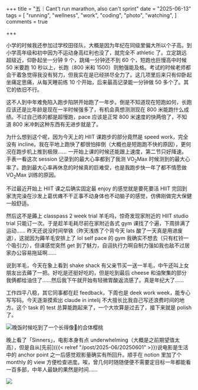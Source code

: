 +++
title = "五｜Cant't run marathon, also can't sprint"
date = "2025-06-13"
tags = [
    "running",
    "wellness",
    "work",
    "coding",
    "photo",
    "watching",
]
comments = true

+++

小学的时候我还参加过学校田径队，大概是因为年纪在同级里偏大所以个子高。到小学高年级和初中因为不运动身高红利也没了，就完全不 athletic 了。立定跳远超级近，仰卧起坐一分钟 9 个，跳绳一分钟还不到 60 个，短跑也巨慢高中时候 50 米要跑 10 秒以上，长跑（800 米和 1500）则勉强能及格。考试的时候老师都会干着急觉得我没有努力，但我实在是已经拼尽全力了。这几项里后来只有仰卧起坐痛定思痛，从每天睡前练 10 个开始，后来最高记录能一分钟做 50 多个了。其它的依旧不行。

这不人到中年难免陷入跑步陷阱开始跑了一年步。倒是不知道现在短跑如何，长跑应该还是比年龄是现在一半时候强多了，有机会真想测测现在 800 米能跑什么成绩。不过自己练的都是超慢跑，pace 应该是正常 800 米速度的快两倍了，不知道 800 米冲刺这种东西有无进步就是了。

为什么想到这个呢，因为今天上的 HIIT 课跑步的部分竟然是 speed work，完全没有 incline。我在平地上跑快了都很怕摔倒（大概也是短跑跑不快的原因），更何况在跑步机上推到极限…… 一开始上课的时候还能跟上速度，第二节只好降速。手表一看这次 session 记录到的最大心率都到了我测 VO<sub>2</sub>Max 时候测到的最大心率了。跑到最大心率再休息的时候真的巨难受，也是我跑步快一年了都不情愿做 VO<sub>2</sub>Max 训练的原因。

不过最近开始上 HIIT 课之后确实固定最 enjoy 的感觉就是要死要活 HIIT 完回到家洗完澡在沙发上葛优瘫不干正事不动身体也不动脑子的感觉，仿佛刚做完大保健一般舒适。

然后这不是薅上 classpass 2 week trial 羊毛吗，惊奇发现家附近的 HIIT studio trial 只能订一次。于是趁羊毛耗尽前在家附近各式 gym 课找了个遍，下周排满了运动…… 昨天还说没时间举铁（昨天浅练了个背今天 lats 酸了一天真是用进废退），这就因为薅羊毛安排上了 lol self pace 的 gym 我确实不想去（只有杠铃一个吸引力），但课感觉突然 get 到了魅力，自诩执行力啊自制力强如我也敌不过居家办公容易拖延啊…… 

说到羊毛，今天在象上看到 shake shack 有父亲节买一送一羊毛，中午还叫上女朋友出去薅了一把。好吃是还挺好吃的，但是吃到最后 cheese 和油聚集的部分我俩都给油住了……然后我下午就开始有轻微胃酸返流感了。真是年纪大了…… 

工作四平八稳，其它同事都在赶 feedback，下周也是 deek work week，能专心写写码。今天逐渐摸索出 claude in intelij 不大擅长比我自己写还浪费时间的地方。这个 task 的 test 总算能跑起来了，一个大坎算是过去了，接下来就是 polish 了。

![晚饭时候吃到了一个长得像🍑的合体樱桃](https://media.douchi.space/douchi/media_attachments/files/114/679/444/759/233/155/original/7a29e43b7291f211.jpg)

晚上看了「Sinners」，电影本身有点 underwhelming（大概是之前期望值太高），但是自从[先前]({{< relref "/post/2025-06/20250601" >}})说电影是生活中的 anchor point 之一后感觉观影量确实有所回升。顺手在 notion 里加了个 monthly 的 view 方便检查进度。唉，曾几何时随随便便不需要定目标一年都能看一百多部，中年人最缺的果然是时间…… 

![](https://media.douchi.space/douchi/media_attachments/files/114/680/656/378/195/731/original/6900f4cf2ea3c023.png)